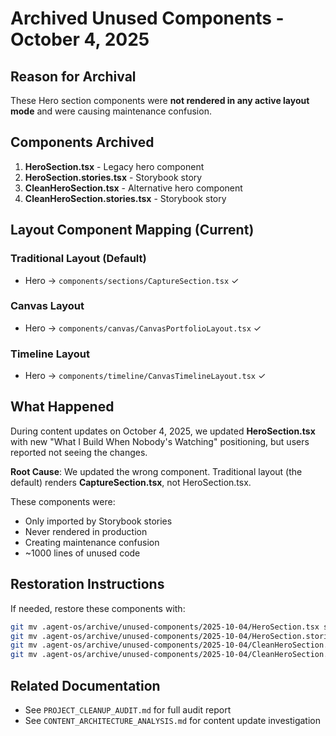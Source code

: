 # Archived Unused Components - October 4, 2025

## Reason for Archival

These Hero section components were **not rendered in any active layout mode** and were causing maintenance confusion.

## Components Archived

1. **HeroSection.tsx** - Legacy hero component
2. **HeroSection.stories.tsx** - Storybook story
3. **CleanHeroSection.tsx** - Alternative hero component
4. **CleanHeroSection.stories.tsx** - Storybook story

## Layout Component Mapping (Current)

### Traditional Layout (Default)
- Hero → `components/sections/CaptureSection.tsx` ✓

### Canvas Layout
- Hero → `components/canvas/CanvasPortfolioLayout.tsx` ✓

### Timeline Layout
- Hero → `components/timeline/CanvasTimelineLayout.tsx` ✓

## What Happened

During content updates on October 4, 2025, we updated **HeroSection.tsx** with new "What I Build When Nobody's Watching" positioning, but users reported not seeing the changes.

**Root Cause**: We updated the wrong component. Traditional layout (the default) renders **CaptureSection.tsx**, not HeroSection.tsx.

These components were:
- Only imported by Storybook stories
- Never rendered in production
- Creating maintenance confusion
- ~1000 lines of unused code

## Restoration Instructions

If needed, restore these components with:

```bash
git mv .agent-os/archive/unused-components/2025-10-04/HeroSection.tsx src/components/layout/
git mv .agent-os/archive/unused-components/2025-10-04/HeroSection.stories.tsx src/components/layout/
git mv .agent-os/archive/unused-components/2025-10-04/CleanHeroSection.tsx src/components/layout/
git mv .agent-os/archive/unused-components/2025-10-04/CleanHeroSection.stories.tsx src/components/layout/
```

## Related Documentation

- See `PROJECT_CLEANUP_AUDIT.md` for full audit report
- See `CONTENT_ARCHITECTURE_ANALYSIS.md` for content update investigation
